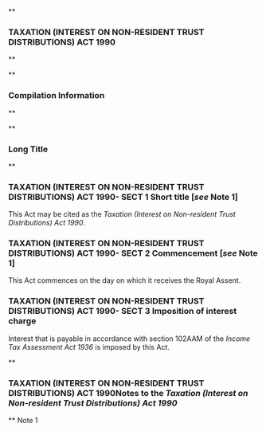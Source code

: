 **

###  TAXATION (INTEREST ON NON-RESIDENT TRUST DISTRIBUTIONS) ACT 1990 
**


**

###  Compilation Information 
**





**

###  Long Title 
**
###  TAXATION (INTEREST ON NON-RESIDENT TRUST DISTRIBUTIONS) ACT 1990- SECT 1  Short title [_see_ Note 1] 
This Act may be cited as the _Taxation (Interest on Non-resident Trust Distributions) Act 1990_.

 
###  TAXATION (INTEREST ON NON-RESIDENT TRUST DISTRIBUTIONS) ACT 1990- SECT 2  Commencement [_see_ Note 1] 
This Act commences on the day on which it receives the Royal Assent.

 
###  TAXATION (INTEREST ON NON-RESIDENT TRUST DISTRIBUTIONS) ACT 1990- SECT 3  Imposition of interest charge 
Interest that is payable in accordance with section 102AAM of the _Income Tax Assessment Act 1936_ is imposed by this Act.

 
**

###  TAXATION (INTEREST ON NON-RESIDENT TRUST DISTRIBUTIONS) ACT 1990<centreit>Notes to the _Taxation (Interest on Non-resident Trust Distributions) Act 1990_ </centreit>
**
Note 1





